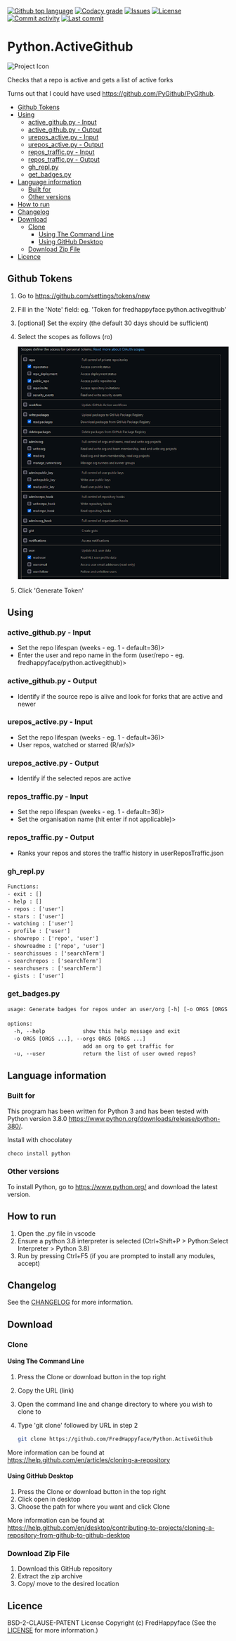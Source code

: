 [![Github top language](https://img.shields.io/github/languages/top/FredHappyface/Python.ActiveGithub.svg?style=for-the-badge&cacheSeconds=28800)](../../)
[![Codacy grade](https://img.shields.io/codacy/grade/1bf2f48795f2461bb742209f3cc5ae15.svg?style=for-the-badge&cacheSeconds=28800)](https://www.codacy.com/manual/FredHappyface/Python.ActiveGithub)
[![Issues](https://img.shields.io/github/issues/FredHappyface/Python.ActiveGithub.svg?style=for-the-badge&cacheSeconds=28800)](../../issues)
[![License](https://img.shields.io/github/license/FredHappyface/Python.ActiveGithub.svg?style=for-the-badge&cacheSeconds=28800)](/LICENSE.md)
[![Commit activity](https://img.shields.io/github/commit-activity/m/FredHappyface/Python.ActiveGithub.svg?style=for-the-badge&cacheSeconds=28800)](../../commits/master)
[![Last commit](https://img.shields.io/github/last-commit/FredHappyface/Python.ActiveGithub.svg?style=for-the-badge&cacheSeconds=28800)](../../commits/master)

<!-- omit in toc -->
# Python.ActiveGithub

<img src="readme-assets/icons/proj-icon.png" alt="Project Icon" width="100">

Checks that a repo is active and gets a list of active forks

Turns out that I could have used https://github.com/PyGithub/PyGithub.

- [Github Tokens](#github-tokens)
- [Using](#using)
	- [active\_github.py - Input](#active_githubpy---input)
	- [active\_github.py - Output](#active_githubpy---output)
	- [urepos\_active.py - Input](#urepos_activepy---input)
	- [urepos\_active.py - Output](#urepos_activepy---output)
	- [repos\_traffic.py - Input](#repos_trafficpy---input)
	- [repos\_traffic.py - Output](#repos_trafficpy---output)
	- [gh\_repl.py](#gh_replpy)
	- [get\_badges.py](#get_badgespy)
- [Language information](#language-information)
	- [Built for](#built-for)
	- [Other versions](#other-versions)
- [How to run](#how-to-run)
- [Changelog](#changelog)
- [Download](#download)
	- [Clone](#clone)
		- [Using The Command Line](#using-the-command-line)
		- [Using GitHub Desktop](#using-github-desktop)
	- [Download Zip File](#download-zip-file)
- [Licence](#licence)

## Github Tokens

1. Go to https://github.com/settings/tokens/new
2. Fill in the 'Note' field: eg. 'Token for fredhappyface:python.activegithub'
3. \[optional\] Set the expiry (the default 30 days should be sufficient)
4. Select the scopes as follows (ro)

	![Alt text](readme-assets/screenshots/screenshot-0.png)

5. Click 'Generate Token'

## Using

### active_github.py - Input

- Set the repo lifespan (weeks - eg. 1 - default=36)>
- Enter the user and repo name in the form (user/repo - eg. fredhappyface/python.activegithub)>

### active_github.py - Output

- Identify if the source repo is alive and look for forks that are active and newer

### urepos_active.py - Input

- Set the repo lifespan (weeks - eg. 1 - default=36)>
- User repos, watched or starred (R/w/s)>

### urepos_active.py - Output

- Identify if the selected repos are active

### repos_traffic.py - Input

- Set the repo lifespan (weeks - eg. 1 - default=36)>
- Set the organisation name (hit enter if not applicable)>

### repos_traffic.py - Output

- Ranks your repos and stores the traffic history in userReposTraffic.json

### gh_repl.py

```txt
Functions:
- exit : []
- help : []
- repos : ['user']
- stars : ['user']
- watching : ['user']
- profile : ['user']
- showrepo : ['repo', 'user']
- showreadme : ['repo', 'user']
- searchissues : ['searchTerm']
- searchrepos : ['searchTerm']
- searchusers : ['searchTerm']
- gists : ['user']
```

### get_badges.py

```txt
usage: Generate badges for repos under an user/org [-h] [-o ORGS [ORGS ...]] [-u]

options:
  -h, --help            show this help message and exit
  -o ORGS [ORGS ...], --orgs ORGS [ORGS ...]
                        add an org to get traffic for
  -u, --user            return the list of user owned repos?
```

## Language information

### Built for
This program has been written for Python 3 and has been tested with
Python version 3.8.0 <https://www.python.org/downloads/release/python-380/>.

Install with chocolatey

```powershell
choco install python
```

### Other versions
To install Python, go to <https://www.python.org/> and download the latest
version.

## How to run

1. Open the .py file in vscode
2. Ensure a python 3.8 interpreter is selected (Ctrl+Shift+P > Python:Select Interpreter > Python 3.8)
3. Run by pressing Ctrl+F5 (if you are prompted to install any modules, accept)

## Changelog
See the [CHANGELOG](/CHANGELOG.md) for more information.

## Download

### Clone

#### Using The Command Line

1. Press the Clone or download button in the top right
2. Copy the URL (link)
3. Open the command line and change directory to where you wish to
clone to
4. Type 'git clone' followed by URL in step 2

	```bash
	git clone https://github.com/FredHappyface/Python.ActiveGithub
	```

More information can be found at
<https://help.github.com/en/articles/cloning-a-repository>

#### Using GitHub Desktop

1. Press the Clone or download button in the top right
2. Click open in desktop
3. Choose the path for where you want and click Clone

More information can be found at
<https://help.github.com/en/desktop/contributing-to-projects/cloning-a-repository-from-github-to-github-desktop>

### Download Zip File

1. Download this GitHub repository
2. Extract the zip archive
3. Copy/ move to the desired location

## Licence
BSD-2-CLAUSE-PATENT License
Copyright (c) FredHappyface
(See the [LICENSE](/LICENSE.md) for more information.)
